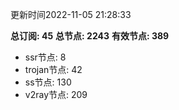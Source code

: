 更新时间2022-11-05 21:28:33

**总订阅: 45**
**总节点: 2243**
**有效节点: 389**
- ssr节点: 8
- trojan节点: 42
- ss节点: 130
- v2ray节点: 209
